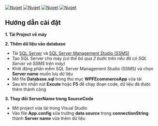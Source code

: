 [![Nuget][materialDesignThemes-shield]][materialDesignThemes-url]   [![Nuget][liveChart-shield]][liveChart-url] [![Nuget][entityFramework-shield]][entityFramework-url] [![Nuget][azureStorage-shield]][azureStorage-url]


<!-- MARKDOWN LINKS & IMAGES -->
[materialDesignThemes-shield]: https://img.shields.io/nuget/v/MaterialDesignThemes?label=MaterialDesignThemes&logo=MaterialDesignThemes
[materialDesignThemes-url]: https://www.nuget.org/packages/MaterialDesignThemes/
[entityFramework-shield]: https://img.shields.io/nuget/v/EntityFramework?label=EntityFramework&logo=EntityFramework
[entityFramework-url]: https://www.nuget.org/packages/EntityFramework/
[liveChart-shield]: https://img.shields.io/nuget/v/LiveCharts.Wpf?label=LiveCharts.Wpf&logo=MaterialDesignThemes
[liveChart-url]: https://www.nuget.org/packages/LiveCharts.Wpf
[azureStorage-shield]: https://img.shields.io/badge/Azure%20Storage-Available-brightgreen
[azureStorage-url]: https://www.nuget.org/packages/YourAzurePackageName/

## Hướng dẫn cài đặt
 **1. Tải Project về máy**
 
 **2. Thêm dữ liệu vào database**
 - Tải [SQL Server](https://www.microsoft.com/en-us/sql-server/sql-server-downloads) và [SQL Server Management Studio (SSMS)](https://learn.microsoft.com/en-us/sql/ssms/download-sql-server-management-studio-ssms?view=sql-server-ver16)
 - Tạo SQL Server cho máy
*(có thể bỏ qua 2 bước trên nếu đã có SQL Server và SSMS trên máy)*
 - Khởi động phần mềm SQL Server Management Studio (SSMS) và chọn **Server name** muốn lưu dữ liệu
 - Mở file **Database.sql** trong thư mục **WPFEcommerceApp** vừa tải
 - Sau khi nhấn nút **Excute** hoặc **F5** để chạy đoạn code, dữ liệu đã được thêm thành công

**3. Thay đổi ServerName trong SourceCode**
- Mở project vừa tải trong Visual Studio 
- Vào file **App.config** sửa trường **data source** trong **connectionString** thành **Server name** vừa thêm dữ liệu

